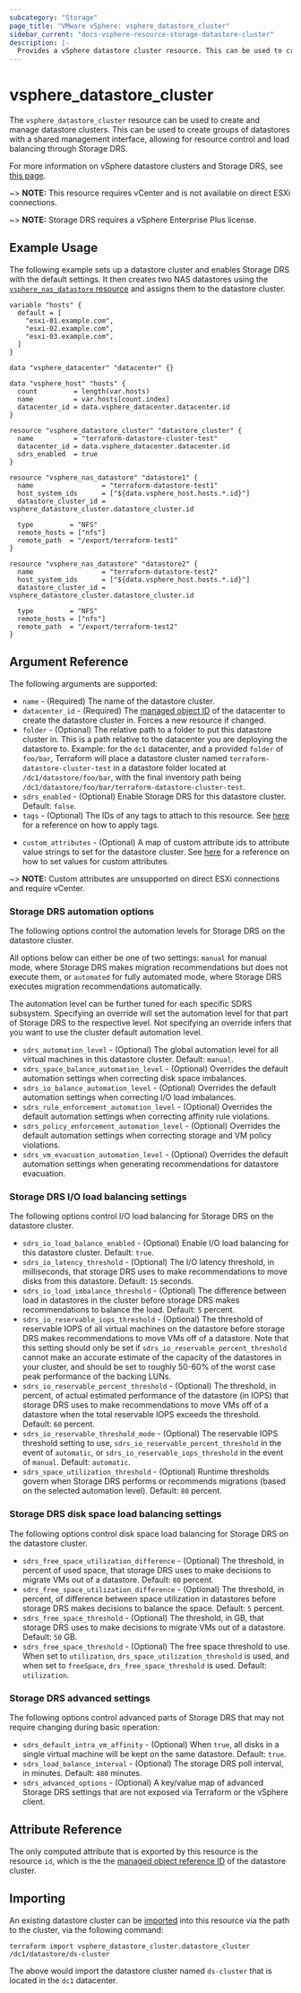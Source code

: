 ```yaml
---
subcategory: "Storage"
page_title: "VMware vSphere: vsphere_datastore_cluster"
sidebar_current: "docs-vsphere-resource-storage-datastore-cluster"
description: |-
  Provides a vSphere datastore cluster resource. This can be used to create and manage datastore clusters.
---
```


# vsphere_datastore_cluster

The `vsphere_datastore_cluster` resource can be used to create and manage
datastore clusters. This can be used to create groups of datastores with a
shared management interface, allowing for resource control and load balancing
through Storage DRS.

For more information on vSphere datastore clusters and Storage DRS, see [this
page][ref-vsphere-datastore-clusters].

[ref-vsphere-datastore-clusters]: https://techdocs.broadcom.com/us/en/vmware-cis/vsphere/vsphere/8-0/vsphere-resource-management-8-0/creating-a-datastore-cluster.html

~> **NOTE:** This resource requires vCenter and is not available on direct ESXi
connections.

~> **NOTE:** Storage DRS requires a vSphere Enterprise Plus license.

## Example Usage

The following example sets up a datastore cluster and enables Storage DRS with
the default settings. It then creates two NAS datastores using the
[`vsphere_nas_datastore` resource][ref-tf-nas-datastore] and assigns them to
the datastore cluster.

[ref-tf-nas-datastore]: /docs/providers/vsphere/r/nas_datastore.html

```hcl
variable "hosts" {
  default = [
    "esxi-01.example.com",
    "esxi-02.example.com",
    "esxi-03.example.com",
  ]
}

data "vsphere_datacenter" "datacenter" {}

data "vsphere_host" "hosts" {
  count         = length(var.hosts)
  name          = var.hosts[count.index]
  datacenter_id = data.vsphere_datacenter.datacenter.id
}

resource "vsphere_datastore_cluster" "datastore_cluster" {
  name          = "terraform-datastore-cluster-test"
  datacenter_id = data.vsphere_datacenter.datacenter.id
  sdrs_enabled  = true
}

resource "vsphere_nas_datastore" "datastore1" {
  name                 = "terraform-datastore-test1"
  host_system_ids      = ["${data.vsphere_host.hosts.*.id}"]
  datastore_cluster_id = vsphere_datastore_cluster.datastore_cluster.id

  type         = "NFS"
  remote_hosts = ["nfs"]
  remote_path  = "/export/terraform-test1"
}

resource "vsphere_nas_datastore" "datastore2" {
  name                 = "terraform-datastore-test2"
  host_system_ids      = ["${data.vsphere_host.hosts.*.id}"]
  datastore_cluster_id = vsphere_datastore_cluster.datastore_cluster.id

  type         = "NFS"
  remote_hosts = ["nfs"]
  remote_path  = "/export/terraform-test2"
}
```

## Argument Reference

The following arguments are supported:

* `name` - (Required) The name of the datastore cluster.
* `datacenter_id` - (Required) The [managed object ID][docs-about-morefs] of
  the datacenter to create the datastore cluster in. Forces a new resource if
  changed.
* `folder` - (Optional) The relative path to a folder to put this datastore
  cluster in.  This is a path relative to the datacenter you are deploying the
  datastore to.  Example: for the `dc1` datacenter, and a provided `folder` of
  `foo/bar`, Terraform will place a datastore cluster named
  `terraform-datastore-cluster-test` in a datastore folder located at
  `/dc1/datastore/foo/bar`, with the final inventory path being
  `/dc1/datastore/foo/bar/terraform-datastore-cluster-test`.
* `sdrs_enabled` - (Optional) Enable Storage DRS for this datastore cluster.
  Default: `false`.
* `tags` - (Optional) The IDs of any tags to attach to this resource. See
  [here][docs-applying-tags] for a reference on how to apply tags.

[docs-about-morefs]: /docs/providers/vsphere/index.html#use-of-managed-object-references-by-the-vsphere-provider
[docs-applying-tags]: /docs/providers/vsphere/r/tag.html#using-tags-in-a-supported-resource

* `custom_attributes` - (Optional) A map of custom attribute ids to attribute
  value strings to set for the datastore cluster. See
  [here][docs-setting-custom-attributes] for a reference on how to set values
  for custom attributes.

[docs-setting-custom-attributes]: /docs/providers/vsphere/r/custom_attribute.html#using-custom-attributes-in-a-supported-resource

~> **NOTE:** Custom attributes are unsupported on direct ESXi connections
and require vCenter.

### Storage DRS automation options

The following options control the automation levels for Storage DRS on the
datastore cluster.

All options below can either be one of two settings: `manual` for manual mode,
where Storage DRS makes migration recommendations but does not execute them, or
`automated` for fully automated mode, where Storage DRS executes migration
recommendations automatically.

The automation level can be further tuned for each specific SDRS subsystem.
Specifying an override will set the automation level for that part of Storage
DRS to the respective level. Not specifying an override infers that you want to
use the cluster default automation level.

* `sdrs_automation_level` - (Optional) The global automation level for all
  virtual machines in this datastore cluster. Default: `manual`.
* `sdrs_space_balance_automation_level` - (Optional) Overrides the default
  automation settings when correcting disk space imbalances.
* `sdrs_io_balance_automation_level` - (Optional) Overrides the default
  automation settings when correcting I/O load imbalances.
* `sdrs_rule_enforcement_automation_level` - (Optional) Overrides the default
  automation settings when correcting affinity rule violations.
* `sdrs_policy_enforcement_automation_level` - (Optional) Overrides the default
  automation settings when correcting storage and VM policy violations.
* `sdrs_vm_evacuation_automation_level` - (Optional) Overrides the default
  automation settings when generating recommendations for datastore evacuation.

### Storage DRS I/O load balancing settings

The following options control I/O load balancing for Storage DRS on the
datastore cluster.

* `sdrs_io_load_balance_enabled` - (Optional) Enable I/O load balancing for
  this datastore cluster. Default: `true`.
* `sdrs_io_latency_threshold` - (Optional) The I/O latency threshold, in
  milliseconds, that storage DRS uses to make recommendations to move disks
  from this datastore. Default: `15` seconds.
* `sdrs_io_load_imbalance_threshold` - (Optional) The difference between load
  in datastores in the cluster before storage DRS makes recommendations to
  balance the load. Default: `5` percent.
* `sdrs_io_reservable_iops_threshold` - (Optional) The threshold of reservable
  IOPS of all virtual machines on the datastore before storage DRS makes
  recommendations to move VMs off of a datastore. Note that this setting should
  only be set if `sdrs_io_reservable_percent_threshold` cannot make an accurate
  estimate of the capacity of the datastores in your cluster, and should be set
  to roughly 50-60% of the worst case peak performance of the backing LUNs.
* `sdrs_io_reservable_percent_threshold` - (Optional) The threshold, in
  percent, of actual estimated performance of the datastore (in IOPS) that
  storage DRS uses to make recommendations to move VMs off of a datastore when
  the total reservable IOPS exceeds the threshold. Default: `60` percent.
* `sdrs_io_reservable_threshold_mode` - (Optional) The reservable IOPS
  threshold setting to use, `sdrs_io_reservable_percent_threshold` in the event
  of `automatic`, or `sdrs_io_reservable_iops_threshold` in the event of
  `manual`. Default: `automatic`.
* `sdrs_space_utilization_threshold` - (Optional) Runtime thresholds govern
  when Storage DRS performs or recommends migrations
  (based on the selected automation level). Default: `80` percent.

### Storage DRS disk space load balancing settings

The following options control disk space load balancing for Storage DRS on the
datastore cluster.

* `sdrs_free_space_utilization_difference` - (Optional) The threshold, in
  percent of used space, that storage DRS uses to make decisions to migrate VMs
  out of a datastore. Default: `80` percent.
* `sdrs_free_space_utilization_difference` - (Optional) The threshold, in
  percent, of difference between space utilization in datastores before storage
  DRS makes decisions to balance the space. Default: `5` percent.
* `sdrs_free_space_threshold` - (Optional) The threshold, in GB, that storage
  DRS uses to make decisions to migrate VMs out of a datastore. Default: `50`
  GB.
* `sdrs_free_space_threshold` - (Optional) The free space threshold to use.
  When set to `utilization`, `drs_space_utilization_threshold` is used, and
  when set to `freeSpace`, `drs_free_space_threshold` is used. Default:
  `utilization`.

### Storage DRS advanced settings

The following options control advanced parts of Storage DRS that may not
require changing during basic operation:

* `sdrs_default_intra_vm_affinity` - (Optional) When `true`, all disks in a
  single virtual machine will be kept on the same datastore. Default: `true`.
* `sdrs_load_balance_interval` - (Optional) The storage DRS poll interval, in
  minutes. Default: `480` minutes.
* `sdrs_advanced_options` - (Optional) A key/value map of advanced Storage DRS
  settings that are not exposed via Terraform or the vSphere client.

## Attribute Reference

The only computed attribute that is exported by this resource is the resource
`id`, which is the the [managed object reference ID][docs-about-morefs] of the
datastore cluster.

## Importing

An existing datastore cluster can be [imported][docs-import] into this resource
via the path to the cluster, via the following command:

[docs-import]: https://developer.hashicorp.com/terraform/cli/import

```shell
terraform import vsphere_datastore_cluster.datastore_cluster /dc1/datastore/ds-cluster
```

The above would import the datastore cluster named `ds-cluster` that is located
in the `dc1` datacenter.
